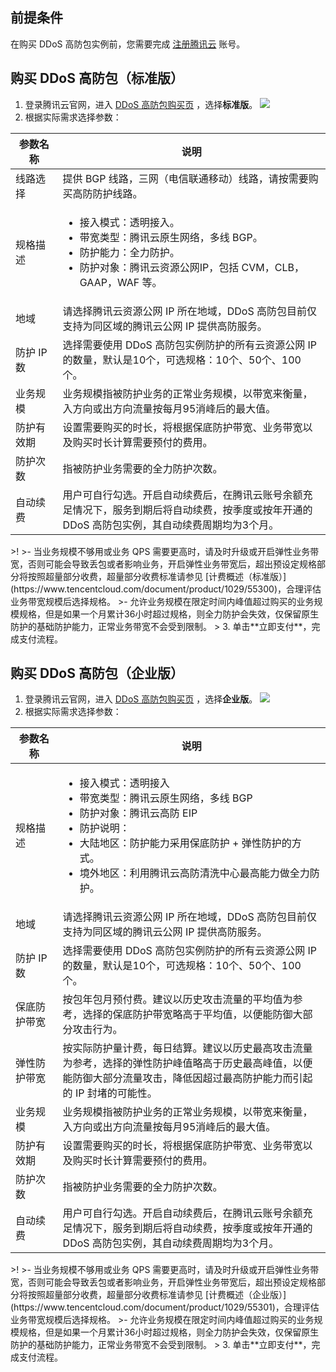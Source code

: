 ## 前提条件
在购买 DDoS 高防包实例前，您需要完成 [注册腾讯云](https://intl.cloud.tencent.com/document/product/378/17985) 账号。

## 购买 DDoS 高防包（标准版）
1. 登录腾讯云官网，进入 [DDoS 高防包购买页](https://buy.cloud.tencent.com/antiddos#/native) ，选择**标准版**。
![](https://qcloudimg.tencent-cloud.cn/raw/56e15cacb7613eec0e9f0db556ec279b.png)
2. 根据实际需求选择参数：
<table>
<thead>
<tr>
<th width="15%">参数名称</th>
<th>说明</th>
</tr>
</thead>
<tbody><tr>
<td>线路选择</td>
<td>提供 BGP 线路，三网（电信联通移动）线路，请按需要购买高防防护线路。</td>
</tr>
<tr>
<td>规格描述</td>
<td><ul><li>接入模式：透明接入。</li><li>带宽类型：腾讯云原生网络，多线 BGP。</li><li>防护能力：全力防护。</li><li>防护对象：腾讯云资源公网IP，包括 CVM，CLB，GAAP，WAF 等。</li></ul></td>
</tr>
<tr>
<td>地域</td>
<td>请选择腾讯云资源公网 IP 所在地域，DDoS  高防包目前仅支持为同区域的腾讯云公网 IP  提供高防服务。</td>
</tr>
<tr>
<td>防护 IP 数</td>
<td>选择需要使用 DDoS 高防包实例防护的所有云资源公网 IP 的数量，默认是10个，可选规格：10个、50个、100个。</td>
</tr>
<tr>
<td>业务规模</td>
<td>业务规模指被防护业务的正常业务规模，以带宽来衡量，入方向或出方向流量按每月95消峰后的最大值。</td>
</tr>
<tr>
<td>防护有效期</td>
<td>设置需要购买的时长，将根据保底防护带宽、业务带宽以及购买时长计算需要预付的费用。</td>
</tr>
<tr>
<td>防护次数</td>
<td>指被防护业务需要的全力防护次数。</td>
</tr>
<tr>
<td>自动续费</td>
<td>用户可自行勾选。开启自动续费后，在腾讯云账号余额充足情况下，服务到期后将自动续费，按季度或按年开通的 DDoS 高防包实例，其自动续费周期均为3个月。</td>
</tr>
</tbody></table>
>!
>- 当业务规模不够用或业务 QPS 需要更高时，请及时升级或开启弹性业务带宽，否则可能会导致丢包或者影响业务，开启弹性业务带宽后，超出预设定规格部分将按照超量部分收费，超量部分收费标准请参见 [计费概述（标准版）](https://www.tencentcloud.com/document/product/1029/55300)，合理评估业务带宽规模后选择规格。
>- 允许业务规模在限定时间内峰值超过购买的业务规模规格，但是如果一个月累计36小时超过规格，则全力防护会失效，仅保留原生防护的基础防护能力，正常业务带宽不会受到限制。
>
3. 单击**立即支付**，完成支付流程。

## 购买 DDoS 高防包（企业版）
1. 登录腾讯云官网，进入 [DDoS 高防包购买页](https://buy.cloud.tencent.com/antiddos#/native) ，选择**企业版**。
![](https://qcloudimg.tencent-cloud.cn/raw/6403ec864b5af9d362fc209a34e0d5d6.png)
2. 根据实际需求选择参数：
<table>
<thead>
<tr>
<th width="15%">参数名称</th>
<th>说明</th>
</tr>
</thead>
<tbody><tr>
<td>规格描述</td>
<td><ul><li>接入模式：透明接入</li><li>带宽类型：腾讯云原生网络，多线 BGP</li><li>防护对象：腾讯云高防 EIP</li><li>防护说明：</li><li>大陆地区：防护能力采用保底防护 + 弹性防护的方式。</li><li>境外地区：利用腾讯云高防清洗中心最高能力做全力防护。</li></ul></td>
</tr>
<tr>
<td>地域</td>
<td>请选择腾讯云资源公网 IP 所在地域，DDoS 高防包目前仅支持为同区域的腾讯云公网 IP 提供高防服务。</td>
</tr>
<tr>
<td>防护 IP 数</td>
<td>选择需要使用 DDoS 高防包实例防护的所有云资源公网 IP 的数量，默认是10个，可选规格：10个、50个、100个。</td>
</tr>
<tr>
<td>保底防护带宽</td>
<td>按包年包月预付费。建议以历史攻击流量的平均值为参考，选择的保底防护带宽略高于平均值，以便能防御大部分攻击行为。</td>
</tr>
<tr>
<td>弹性防护带宽</td>
<td>按实际防护量计费，每日结算。建议以历史最高攻击流量为参考，选择的弹性防护峰值略高于历史最高峰值，以便能防御大部分流量攻击，降低因超过最高防护能力而引起的 IP 封堵的可能性。</td>
</tr>
<tr>
<td>业务规模</td>
<td>业务规模指被防护业务的正常业务规模，以带宽来衡量，入方向或出方向流量按每月95消峰后的最大值。</td>
</tr>
<tr>
<td>防护有效期</td>
<td>设置需要购买的时长，将根据保底防护带宽、业务带宽以及购买时长计算需要预付的费用。</td>
</tr>
<tr>
<td>防护次数</td>
<td>指被防护业务需要的全力防护次数。</td>
</tr>
<tr>
<td>自动续费</td>
<td>用户可自行勾选。开启自动续费后，在腾讯云账号余额充足情况下，服务到期后将自动续费，按季度或按年开通的 DDoS 高防包实例，其自动续费周期均为3个月。</td>
</tr>
</tbody></table>
>!
>- 当业务规模不够用或业务 QPS 需要更高时，请及时升级或开启弹性业务带宽，否则可能会导致丢包或者影响业务，开启弹性业务带宽后，超出预设定规格部分将按照超量部分收费，超量部分收费标准请参见 [计费概述（企业版）](https://www.tencentcloud.com/document/product/1029/55301)，合理评估业务带宽规模后选择规格。
>- 允许业务规模在限定时间内峰值超过购买的业务规模规格，但是如果一个月累计36小时超过规格，则全力防护会失效，仅保留原生防护的基础防护能力，正常业务带宽不会受到限制。
>
3. 单击**立即支付**，完成支付流程。
